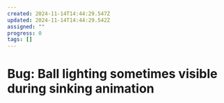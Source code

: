 ```yaml
---
created: 2024-11-14T14:44:29.547Z
updated: 2024-11-14T14:44:29.542Z
assigned: ""
progress: 0
tags: []
---
```


# Bug: Ball lighting sometimes visible during sinking animation
